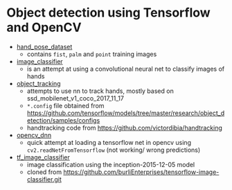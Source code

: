 # Object detection using Tensorflow and OpenCV

* [hand_pose_dataset](https://github.com/parvudan/object_det/tree/master/hand_pose_dataset) 
  - contains `fist`, `palm` and `point` training images
* [image_classifier](https://github.com/parvudan/object_det/tree/master/image_classifier) 
  - is an attempt at using a convolutional neural net to classify images of hands
* [object_tracking](https://github.com/parvudan/object_det/tree/master/object_tracking) 
  - attempts to use nn to track hands, mostly based on ssd_mobilenet_v1_coco_2017_11_17
  - `*.config` file obtained from https://github.com/tensorflow/models/tree/master/research/object_detection/samples/configs
  - handtracking code from https://github.com/victordibia/handtracking
* [opencv_dnn](https://github.com/parvudan/object_det/tree/master/opencv_dnn)
  - quick attempt at loading a tensorflow net in opencv using `cv2.readNetFromTensorflow` (not working/ wrong predictions)
* [tf_image_classifier](https://github.com/parvudan/object_det/tree/master/tf_image_classifier) 
  - image classification using the inception-2015-12-05 model 
  - cloned from https://github.com/burliEnterprises/tensorflow-image-classifier.git
